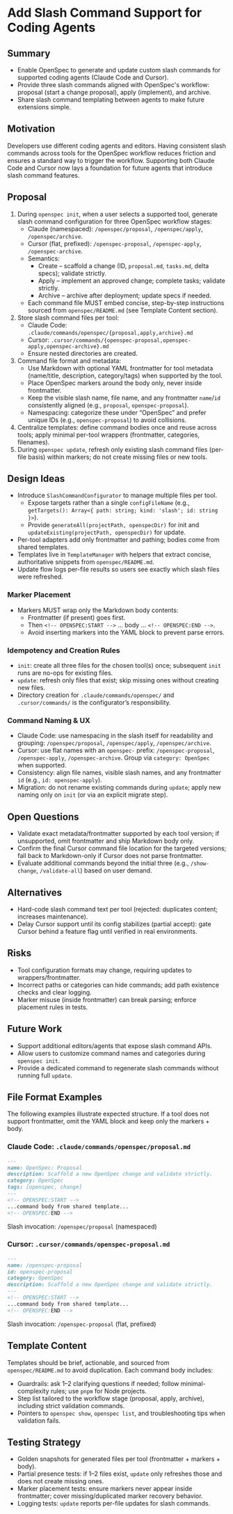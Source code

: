 # Add Slash Command Support for Coding Agents

## Summary
- Enable OpenSpec to generate and update custom slash commands for supported coding agents (Claude Code and Cursor).
- Provide three slash commands aligned with OpenSpec's workflow: proposal (start a change proposal), apply (implement), and archive.
- Share slash command templating between agents to make future extensions simple.

## Motivation
Developers use different coding agents and editors. Having consistent slash commands across tools for the OpenSpec workflow reduces friction and ensures a standard way to trigger the workflow. Supporting both Claude Code and Cursor now lays a foundation for future agents that introduce slash command features.

## Proposal
1. During `openspec init`, when a user selects a supported tool, generate slash command configuration for three OpenSpec workflow stages:
   - Claude (namespaced): `/openspec/proposal`, `/openspec/apply`, `/openspec/archive`.
   - Cursor (flat, prefixed): `/openspec-proposal`, `/openspec-apply`, `/openspec-archive`.
   - Semantics:
     - Create – scaffold a change (ID, `proposal.md`, `tasks.md`, delta specs); validate strictly.
     - Apply – implement an approved change; complete tasks; validate strictly.
     - Archive – archive after deployment; update specs if needed.
   - Each command file MUST embed concise, step-by-step instructions sourced from `openspec/README.md` (see Template Content section).
2. Store slash command files per tool:
   - Claude Code: `.claude/commands/openspec/{proposal,apply,archive}.md`
   - Cursor: `.cursor/commands/{openspec-proposal,openspec-apply,openspec-archive}.md`
   - Ensure nested directories are created.
3. Command file format and metadata:
   - Use Markdown with optional YAML frontmatter for tool metadata (name/title, description, category/tags) when supported by the tool.
   - Place OpenSpec markers around the body only, never inside frontmatter.
   - Keep the visible slash name, file name, and any frontmatter `name`/`id` consistently aligned (e.g., `proposal`, `openspec-proposal`).
   - Namespacing: categorize these under “OpenSpec” and prefer unique IDs (e.g., `openspec-proposal`) to avoid collisions.
4. Centralize templates: define command bodies once and reuse across tools; apply minimal per-tool wrappers (frontmatter, categories, filenames).
5. During `openspec update`, refresh only existing slash command files (per-file basis) within markers; do not create missing files or new tools.

## Design Ideas
- Introduce `SlashCommandConfigurator` to manage multiple files per tool.
  - Expose targets rather than a single `configFileName` (e.g., `getTargets(): Array<{ path: string; kind: 'slash'; id: string }>`).
  - Provide `generateAll(projectPath, openspecDir)` for init and `updateExisting(projectPath, openspecDir)` for update.
- Per-tool adapters add only frontmatter and pathing; bodies come from shared templates.
- Templates live in `TemplateManager` with helpers that extract concise, authoritative snippets from `openspec/README.md`.
- Update flow logs per-file results so users see exactly which slash files were refreshed.

### Marker Placement
- Markers MUST wrap only the Markdown body contents:
  - Frontmatter (if present) goes first.
  - Then `<!-- OPENSPEC:START -->` … body … `<!-- OPENSPEC:END -->`.
  - Avoid inserting markers into the YAML block to prevent parse errors.

### Idempotency and Creation Rules
- `init`: create all three files for the chosen tool(s) once; subsequent `init` runs are no-ops for existing files.
- `update`: refresh only files that exist; skip missing ones without creating new files.
- Directory creation for `.claude/commands/openspec/` and `.cursor/commands/` is the configurator’s responsibility.

### Command Naming & UX
- Claude Code: use namespacing in the slash itself for readability and grouping: `/openspec/proposal`, `/openspec/apply`, `/openspec/archive`.
- Cursor: use flat names with an `openspec-` prefix: `/openspec-proposal`, `/openspec-apply`, `/openspec-archive`. Group via `category: OpenSpec` when supported.
- Consistency: align file names, visible slash names, and any frontmatter `id` (e.g., `id: openspec-apply`).
- Migration: do not rename existing commands during `update`; apply new naming only on `init` (or via an explicit migrate step).

## Open Questions
- Validate exact metadata/frontmatter supported by each tool version; if unsupported, omit frontmatter and ship Markdown body only.
- Confirm the final Cursor command file location for the targeted versions; fall back to Markdown-only if Cursor does not parse frontmatter.
- Evaluate additional commands beyond the initial three (e.g., `/show-change`, `/validate-all`) based on user demand.

## Alternatives
- Hard-code slash command text per tool (rejected: duplicates content; increases maintenance).
- Delay Cursor support until its config stabilizes (partial accept): gate Cursor behind a feature flag until verified in real environments.

## Risks
- Tool configuration formats may change, requiring updates to wrappers/frontmatter.
- Incorrect paths or categories can hide commands; add path existence checks and clear logging.
- Marker misuse (inside frontmatter) can break parsing; enforce placement rules in tests.

## Future Work
- Support additional editors/agents that expose slash command APIs.
- Allow users to customize command names and categories during `openspec init`.
- Provide a dedicated command to regenerate slash commands without running full `update`.

## File Format Examples
The following examples illustrate expected structure. If a tool does not support frontmatter, omit the YAML block and keep only the markers + body.

### Claude Code: `.claude/commands/openspec/proposal.md`
```markdown
---
name: OpenSpec: Proposal
description: Scaffold a new OpenSpec change and validate strictly.
category: OpenSpec
tags: [openspec, change]
---
<!-- OPENSPEC:START -->
...command body from shared template...
<!-- OPENSPEC:END -->
```

Slash invocation: `/openspec/proposal` (namespaced)

### Cursor: `.cursor/commands/openspec-proposal.md`
```markdown
---
name: /openspec-proposal
id: openspec-proposal
category: OpenSpec
description: Scaffold a new OpenSpec change and validate strictly.
---
<!-- OPENSPEC:START -->
...command body from shared template...
<!-- OPENSPEC:END -->
```

Slash invocation: `/openspec-proposal` (flat, prefixed)

## Template Content
Templates should be brief, actionable, and sourced from `openspec/README.md` to avoid duplication. Each command body includes:
- Guardrails: ask 1–2 clarifying questions if needed; follow minimal-complexity rules; use `pnpm` for Node projects.
- Step list tailored to the workflow stage (proposal, apply, archive), including strict validation commands.
- Pointers to `openspec show`, `openspec list`, and troubleshooting tips when validation fails.

## Testing Strategy
- Golden snapshots for generated files per tool (frontmatter + markers + body).
- Partial presence tests: if 1–2 files exist, `update` only refreshes those and does not create missing ones.
- Marker placement tests: ensure markers never appear inside frontmatter; cover missing/duplicated marker recovery behavior.
- Logging tests: `update` reports per-file updates for slash commands.
